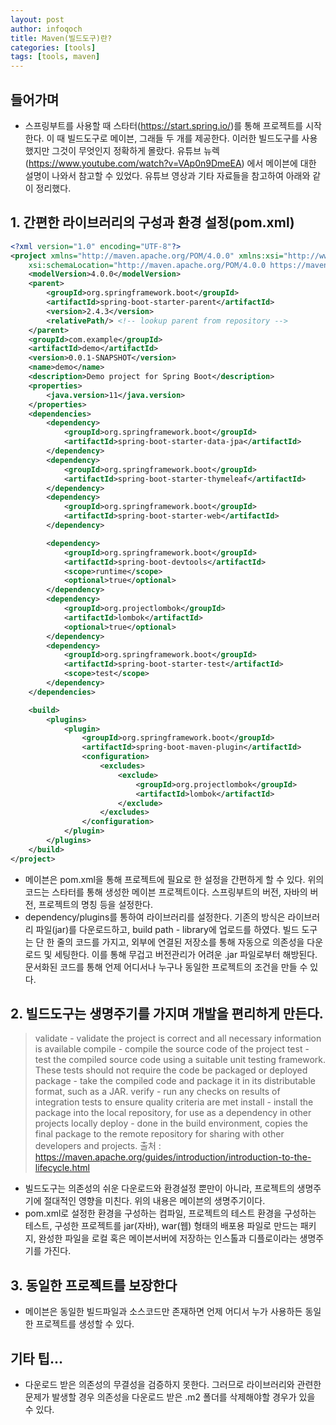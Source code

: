 ```yaml
---
layout: post
author: infoqoch
title: Maven(빌드도구)란?
categories: [tools]
tags: [tools, maven]
---
```



## 들어가며
- 스프링부트를 사용할 때 스타터(https://start.spring.io/)를 통해 프로젝트를 시작한다. 이 때 빌드도구로 메이븐, 그래들 두 개를 제공한다. 이러한 빌드도구를 사용했지만 그것이 무엇인지 정확하게 몰랐다. 유튜브 뉴렉(https://www.youtube.com/watch?v=VAp0n9DmeEA) 에서 메이븐에 대한 설명이 나와서 참고할 수 있었다. 유튜브 영상과 기타 자료들을 참고하여 아래와 같이 정리했다.
  
## 1. 간편한 라이브러리의 구성과 환경 설정(pom.xml)

```xml
<?xml version="1.0" encoding="UTF-8"?>
<project xmlns="http://maven.apache.org/POM/4.0.0" xmlns:xsi="http://www.w3.org/2001/XMLSchema-instance"
	xsi:schemaLocation="http://maven.apache.org/POM/4.0.0 https://maven.apache.org/xsd/maven-4.0.0.xsd">
	<modelVersion>4.0.0</modelVersion>
	<parent>
		<groupId>org.springframework.boot</groupId>
		<artifactId>spring-boot-starter-parent</artifactId>
		<version>2.4.3</version>
		<relativePath/> <!-- lookup parent from repository -->
	</parent>
	<groupId>com.example</groupId>
	<artifactId>demo</artifactId>
	<version>0.0.1-SNAPSHOT</version>
	<name>demo</name>
	<description>Demo project for Spring Boot</description>
	<properties>
		<java.version>11</java.version>
	</properties>
	<dependencies>
		<dependency>
			<groupId>org.springframework.boot</groupId>
			<artifactId>spring-boot-starter-data-jpa</artifactId>
		</dependency>
		<dependency>
			<groupId>org.springframework.boot</groupId>
			<artifactId>spring-boot-starter-thymeleaf</artifactId>
		</dependency>
		<dependency>
			<groupId>org.springframework.boot</groupId>
			<artifactId>spring-boot-starter-web</artifactId>
		</dependency>

		<dependency>
			<groupId>org.springframework.boot</groupId>
			<artifactId>spring-boot-devtools</artifactId>
			<scope>runtime</scope>
			<optional>true</optional>
		</dependency>
		<dependency>
			<groupId>org.projectlombok</groupId>
			<artifactId>lombok</artifactId>
			<optional>true</optional>
		</dependency>
		<dependency>
			<groupId>org.springframework.boot</groupId>
			<artifactId>spring-boot-starter-test</artifactId>
			<scope>test</scope>
		</dependency>
	</dependencies>

	<build>
		<plugins>
			<plugin>
				<groupId>org.springframework.boot</groupId>
				<artifactId>spring-boot-maven-plugin</artifactId>
				<configuration>
					<excludes>
						<exclude>
							<groupId>org.projectlombok</groupId>
							<artifactId>lombok</artifactId>
						</exclude>
					</excludes>
				</configuration>
			</plugin>
		</plugins>
	</build>
</project>
```

- 메이븐은 pom.xml을 통해 프로젝트에 필요로 한 설정을 간편하게 할 수 있다. 위의 코드는 스타터를 통해 생성한 메이븐 프로젝트이다. 스프링부트의 버전, 자바의 버전, 프로젝트의 명칭 등을 설정한다. 
- dependency/plugins를 통하여 라이브러리를 설정한다. 기존의 방식은 라이브러리 파일(jar)를 다운로드하고, build path - library에 업로드를 하였다. 빌드 도구는 단 한 줄의 코드를 가지고, 외부에 연결된 저장소를 통해 자동으로 의존성을 다운로드 및 세팅한다. 이를 통해 무겁고 버전관리가 어려운 .jar 파일로부터 해방된다. 문서화된 코드를 통해 언제 어디서나 누구나 동일한 프로젝트의 조건을 만들 수 있다.
  
## 2. 빌드도구는 생명주기를 가지며 개발을 편리하게 만든다.

>   validate - validate the project is correct and all necessary information is available
compile - compile the source code of the project
test - test the compiled source code using a suitable unit testing framework. These tests should not require the code be packaged or deployed
package - take the compiled code and package it in its distributable format, such as a JAR.
verify - run any checks on results of integration tests to ensure quality criteria are met
install - install the package into the local repository, for use as a dependency in other projects locally
deploy - done in the build environment, copies the final package to the remote repository for sharing with other developers and projects.
출처 : https://maven.apache.org/guides/introduction/introduction-to-the-lifecycle.html

- 빌드도구는 의존성의 쉬운 다운로드와 환경설정 뿐만이 아니라, 프로젝트의 생명주기에 절대적인 영향을 미친다. 위의 내용은 메이븐의 생명주기이다. 
- pom.xml로 설정한 환경을 구성하는 컴파일, 프로젝트의 테스트 환경을 구성하는 테스트, 구성한 프로젝트를 jar(자바), war(웹) 형태의 배포용 파일로 만드는 패키지, 완성한 파일을 로컬 혹은 메이븐서버에 저장하는 인스톨과 디플로이라는 생명주기를 가진다. 
  
## 3. 동일한 프로젝트를 보장한다
- 메이븐은 동일한 빌드파일과 소스코드만 존재하면 언제 어디서 누가 사용하든 동일한 프로젝트를 생성할 수 있다.  

## 기타 팁...
- 다운로드 받은 의존성의 무결성을 검증하지 못한다. 그러므로 라이브러리와 관련한 문제가 발생할 경우 의존성을 다운로드 받은 .m2 폴더를 삭제해야할 경우가 있을 수 있다. 